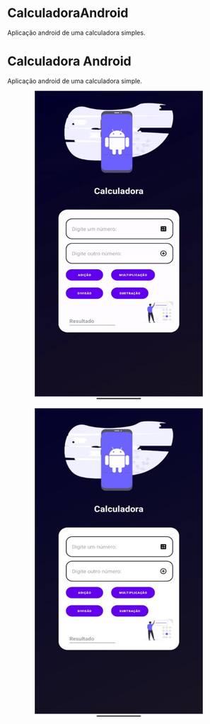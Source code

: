 # CalculadoraAndroid
Aplicação android de uma calculadora simples.

# Calculadora Android
Aplicação android de uma calculadora simple.


 <p align="center">
  <img width="380px" height="700px"src= "gifs/gifAndroid.gif">
 </p>      
 
 <p align="center">
  <img width="380px" height="700px"src= "gifs/WhatsApp Image 2022-09-03 at 00.47.32.jpeg
">
 </p>      
       

